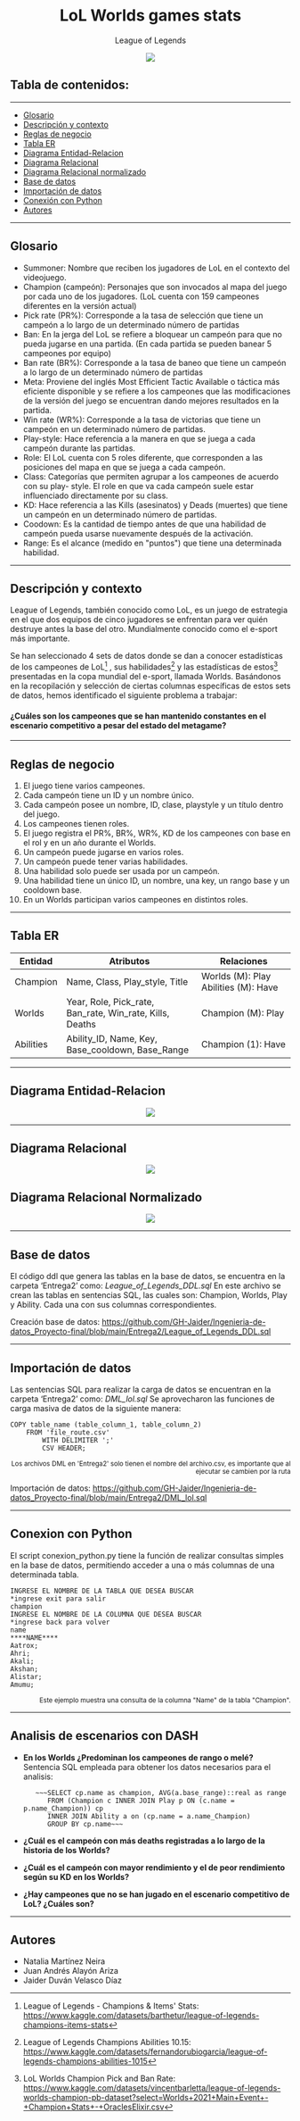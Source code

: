 <h1 align="center"> LoL Worlds games stats</h1>
<p align="center"> League of Legends </p>
<p align="center"><img src="https://codigoesports.com/wp-content/uploads/2017/12/WORLDSLOGOFINAL.png"/></p> 

## Tabla de contenidos:
---

- [Glosario](#glosario)
- [Descripción y contexto](#descripción-y-contexto)
- [Reglas de negocio](#reglas-de-negocio)
- [Tabla ER](#tabla-er)
- [Diagrama Entidad-Relacion](#diagrama-entidad-relacion)
- [Diagrama Relacional](#diagrama-relacional)
- [Diagrama Relacional normalizado](#diagrama-relacional-normalizado)
- [Base de datos](#base-de-datos)
- [Importación de datos](#importación-de-datos)
- [Conexión con Python](#conexion-con-python)
- [Autores](#autores)

---
## Glosario
-	Summoner: Nombre que reciben los jugadores de LoL en el contexto del videojuego.
-	Champion (campeón): Personajes que son invocados al mapa del juego por cada uno de los jugadores. (LoL cuenta con 159 campeones diferentes en la versión actual)
-	Pick rate (PR%): Corresponde a la tasa de selección que tiene un campeón a lo largo de un determinado número de partidas
-	Ban: En la jerga del LoL se refiere a bloquear un campeón para que no pueda jugarse en una partida. (En cada partida se pueden banear 5 campeones por equipo)
-	Ban rate (BR%): Corresponde a la tasa de baneo que tiene un campeón a lo largo de un determinado número de partidas
-	Meta: Proviene del inglés Most Efficient Tactic Available o táctica más eficiente disponible y se refiere a los campeones que las modificaciones de la versión del juego se encuentran dando mejores resultados en la partida.
-	Win rate (WR%): Corresponde a la tasa de victorias que tiene un campeón en un determinado número de partidas.
-	Play-style: Hace referencia a la manera en que se juega a cada campeón durante las partidas.
-	Role: El LoL cuenta con 5 roles diferente, que corresponden a las posiciones del mapa en que se juega a cada campeón.
-	Class: Categorías que permiten agrupar a los campeones de acuerdo con su play- style. El role en que va cada campeón suele estar influenciado directamente por su class.
-	KD: Hace referencia a las Kills (asesinatos) y Deads (muertes) que tiene un campeón en un determinado número de partidas.
- Coodown: Es la cantidad de tiempo antes de que una habilidad de campeón pueda usarse nuevamente después de la activación.
- Range: Es el alcance (medido en "puntos") que tiene una determinada habilidad.

---
## Descripción y contexto

League of Legends, también conocido como LoL, es un juego de estrategia en el que dos equipos de cinco jugadores se enfrentan para ver quién destruye antes la base del otro. Mundialmente conocido como el e-sport más importante.

Se han seleccionado 4 sets de datos donde se dan a conocer estadísticas de los campeones de LoL[^1] , sus habilidades[^2] y las estadísticas de estos[^3] presentadas en la copa mundial del e-sport, llamada Worlds. Basándonos en la recopilación y selección de ciertas columnas específicas de estos sets de datos, hemos identificado el siguiente problema a trabajar:


[^1]: League of Legends - Champions & Items' Stats: https://www.kaggle.com/datasets/barthetur/league-of-legends-champions-items-stats 
[^2]: League of Legends Champions Abilities 10.15: https://www.kaggle.com/datasets/fernandorubiogarcia/league-of-legends-champions-abilities-1015
[^3]: LoL Worlds Champion Pick and Ban Rate: https://www.kaggle.com/datasets/vincentbarletta/league-of-legends-worlds-champion-pb-dataset?select=Worlds+2021+Main+Event+-+Champion+Stats+-+OraclesElixir.csv


 #### **¿Cuáles son los campeones que se han mantenido constantes en el escenario competitivo a pesar del estado del metagame?** 
 
 ---
 ## Reglas de negocio
1.	El juego tiene varios campeones.
2.	Cada campeón tiene un ID y un nombre único.
3.	Cada campeón posee un nombre, ID, clase, playstyle y un título dentro del juego.
4.	Los campeones tienen roles.
5.	El juego registra el PR%, BR%, WR%, KD de los campeones con base en el rol y en un año durante el Worlds.
6.	Un campeón puede jugarse en varios roles.
7.	Un campeón puede tener varias habilidades.
8.	Una habilidad solo puede ser usada por un campeón.
9.	Una habilidad tiene un único ID, un nombre, una key, un rango base y un cooldown base.
10.	En un Worlds participan varios campeones en distintos roles.

---
## Tabla ER

| Entidad       | Atributos     | Relaciones          |
| ------------- | ------------- | -------------       |
| Champion	     | Name,	Class, Play_style, Title| Worlds (M): Play Abilities (M): Have|
| Worlds        | Year, Role, Pick_rate, Ban_rate, Win_rate, Kills, Deaths | Champion (M): Play|
| Abilities     | Ability_ID,	Name,	Key, Base_cooldown, Base_Range| Champion (1): Have|

---
## Diagrama Entidad-Relacion

<p align="center"><img src="https://github.com/GH-Jaider/Ingenieria-de-datos_Proyecto-final/blob/main/Diagrama%20entidad-relacion.jpg"/></p> 

---
## Diagrama Relacional

<p align="center"><img src="https://github.com/GH-Jaider/Ingenieria-de-datos_Proyecto-final/blob/main/diagrama_relacional_v2.png"/></p> 

## Diagrama Relacional Normalizado

<p align="center"><img src="https://github.com/GH-Jaider/Ingenieria-de-datos_Proyecto-final/blob/main/relacional_normalizado_v3.png"/></p> 

---
## Base de datos

El código ddl que genera las tablas en la base de datos, se encuentra en la carpeta ‘Entrega2’ como: *League_of_Legends_DDL.sql* En este archivo se crean las tablas en sentencias SQL, las cuales son: Champion, Worlds, Play y Ability. Cada una con sus columnas correspondientes. </p>

Creación base de datos: https://github.com/GH-Jaider/Ingenieria-de-datos_Proyecto-final/blob/main/Entrega2/League_of_Legends_DDL.sql

---
## Importación de datos

Las sentencias SQL para realizar la carga de datos se encuentran en la carpeta ‘Entrega2’ como: *DML_lol.sql* Se aprovecharon las funciones de carga masiva de datos de la siguiente manera:
~~~
COPY table_name (table_column_1, table_column_2)
	FROM 'file_route.csv' 
		WITH DELIMITER ';' 
		CSV HEADER;
~~~
<p align="right"><sup>Los archivos DML en 'Entrega2' solo tienen el nombre del archivo.csv, es importante que al ejecutar se cambien por la ruta</sup>

Importación de datos: https://github.com/GH-Jaider/Ingenieria-de-datos_Proyecto-final/blob/main/Entrega2/DML_lol.sql


---
## Conexion con Python

El script conexion_python.py tiene la función de realizar consultas simples en la base de datos, permitiendo acceder a una o más columnas de una determinada tabla.
~~~
INGRESE EL NOMBRE DE LA TABLA QUE DESEA BUSCAR
*ingrese exit para salir
champion
INGRESE EL NOMBRE DE LA COLUMNA QUE DESEA BUSCAR
*ingrese back para volver
name
****NAME****
Aatrox;
Ahri;
Akali;
Akshan;
Alistar;
Amumu;
~~~
<p align="right"><sup>Este ejemplo muestra una consulta de la columna "Name" de la tabla "Champion".</sup>

---
## Analisis de escenarios con DASH
- **En los Worlds ¿Predominan los campeones de rango o melé?**
	Sentencia SQL empleada para obtener los datos necesarios para el analisis:
		
	     ~~~SELECT cp.name as champion, AVG(a.base_range)::real as range
    		FROM (Champion c INNER JOIN Play p ON (c.name = p.name_Champion)) cp
    		INNER JOIN Ability a on (cp.name = a.name_Champion)
    		GROUP BY cp.name~~~
- **¿Cuál es el campeón con más deaths registradas a lo largo de la historia de los Worlds?**
- **¿Cuál es el campeón con mayor rendimiento y el de peor rendimiento según su KD en
los Worlds?**
- **¿Hay campeones que no se han jugado en el escenario competitivo de LoL? ¿Cuáles son?**

	
	
---
## Autores

- Natalia Martínez Neira
- Juan Andrés Alayón Ariza
- Jaider Duván Velasco Díaz
